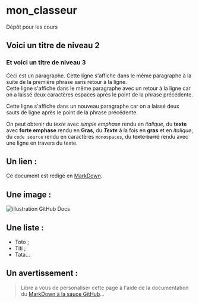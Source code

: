 # mon_classeur
Dépôt pour les cours
## Voici un titre de niveau 2
### Et voici un titre de niveau 3
Ceci est un paragraphe.
Cette ligne s'affiche dans le même paragraphe à la suite de la première phrase sans retour à la ligne.  
Cette ligne s'affiche dans le même paragraphe avec un retour à la ligne
car on a laissé deux caractères espaces après le point de la phrase précédente.

Cette ligne s'affiche dans un nouveau paragraphe
car on a laissé deux sauts de ligne après le point de la phrase précédente.

On peut obtenir du _texte_ avec *simple emphase* rendu en *italique*,
du __texte__ avec **forte emphase** rendu en **Gras**,
du **_Texte_** à la fois en **gras** et en *italique*,
du `code source` rendu en caractères `monospaces`,
    du ~~texte barré~~  rendu avec une ligne en travers du texte.

## Un lien :
Ce document est rédigé en [MarkDown](https://fr.wikipedia.org/wiki/Markdown).

## Une image :
![illustration GitHub Docs](https://ericecmorlaix.github.io/img/GitHub00c.png)

## Une liste :
- Toto ;
- Titi ;
- Tata...

## Un avertissement :
> Libre à vous de personaliser cette page à l'aide de la documentation
>  du [MarkDown à la sauce GitHub](https://docs.github.com/en/get-started/writing-on-github/getting-started-with-writing-and-formatting-on-github/basic-writing-and-formatting-syntax)...
